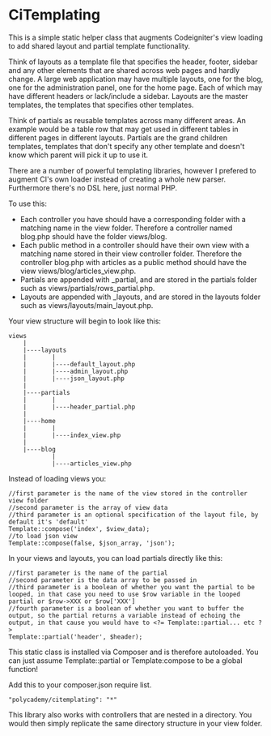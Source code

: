 CiTemplating
========

This is a simple static helper class that augments Codeigniter's view loading to add shared layout and partial template functionality.

Think of layouts as a template file that specifies the header, footer, sidebar and any other elements that are shared across web pages and hardly change. A large web application may have multiple layouts, one for the blog, one for the administration panel, one for the home page. Each of which may have different headers or lack/include a sidebar. Layouts are the master templates, the templates that specifies other templates.

Think of partials as reusable templates across many different areas. An example would be a table row that may get used in different tables in different pages in different layouts. Partials are the grand children templates, templates that don't specify any other template and doesn't know which parent will pick it up to use it.

There are a number of powerful templating libraries, however I prefered to augment CI's own loader instead of creating a whole new parser. Furthermore there's no DSL here, just normal PHP.

To use this:

* Each controller you have should have a corresponding folder with a matching name in the view folder. Therefore a controller named blog.php should have the folder views/blog.
* Each public method in a controller should have their own view with a matching name stored in their view controller folder. Therefore the controller blog.php with articles as a public method should have the view views/blog/articles_view.php.
* Partials are appended with _partial, and are stored in the partials folder such as views/partials/rows_partial.php.
* Layouts are appended with _layouts, and are stored in the layouts folder such as views/layouts/main_layout.php.

Your view structure will begin to look like this:

    views
        |
        |----layouts
        |       |
        |       |----default_layout.php
        |       |----admin_layout.php
        |       |----json_layout.php
        |
        |----partials
        |       |
        |       |----header_partial.php
        |
        |----home
        |       |
        |       |----index_view.php
        |
        |----blog
                |
                |----articles_view.php

Instead of loading views you:

    //first parameter is the name of the view stored in the controller view folder
	//second parameter is the array of view data
	//third parameter is an optional specification of the layout file, by default it's 'default'
    Template::compose('index', $view_data);
	//to load json view
	Template::compose(false, $json_array, 'json');

In your views and layouts, you can load partials directly like this:

    //first parameter is the name of the partial
	//second parameter is the data array to be passed in
	//third parameter is a boolean of whether you want the partial to be looped, in that case you need to use $row variable in the looped partial or $row->XXX or $row['XXX']
	//fourth parameter is a boolean of whether you want to buffer the output, so the partial returns a variable instead of echoing the output, in that cause you would have to <?= Template::partial... etc ?>
    Template::partial('header', $header);

This static class is installed via Composer and is therefore autoloaded. You can just assume Template::partial or Template:compose to be a global function!

Add this to your composer.json require list.

    "polycademy/citemplating": "*"

This library also works with controllers that are nested in a directory. You would then simply replicate the same directory structure in your view folder.